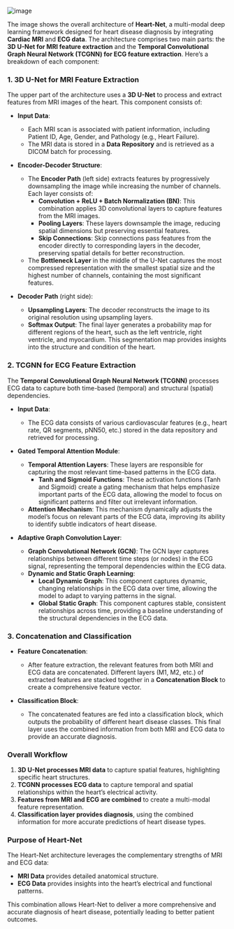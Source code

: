 ![image](https://github.com/user-attachments/assets/7a51390f-dcc4-4b9a-94bc-c9967bc9bcb4)


The image shows the overall architecture of **Heart-Net**, a multi-modal deep learning framework designed for heart disease diagnosis by integrating **Cardiac MRI** and **ECG data**. The architecture comprises two main parts: the **3D U-Net for MRI feature extraction** and the **Temporal Convolutional Graph Neural Network (TCGNN) for ECG feature extraction**. Here’s a breakdown of each component:

### 1. **3D U-Net for MRI Feature Extraction**

The upper part of the architecture uses a **3D U-Net** to process and extract features from MRI images of the heart. This component consists of:

- **Input Data**: 
  - Each MRI scan is associated with patient information, including Patient ID, Age, Gender, and Pathology (e.g., Heart Failure).
  - The MRI data is stored in a **Data Repository** and is retrieved as a DICOM batch for processing.
  
- **Encoder-Decoder Structure**:
  - The **Encoder Path** (left side) extracts features by progressively downsampling the image while increasing the number of channels. Each layer consists of:
    - **Convolution + ReLU + Batch Normalization (BN)**: This combination applies 3D convolutional layers to capture features from the MRI images.
    - **Pooling Layers**: These layers downsample the image, reducing spatial dimensions but preserving essential features.
    - **Skip Connections**: Skip connections pass features from the encoder directly to corresponding layers in the decoder, preserving spatial details for better reconstruction.
  - The **Bottleneck Layer** in the middle of the U-Net captures the most compressed representation with the smallest spatial size and the highest number of channels, containing the most significant features.

- **Decoder Path** (right side):
  - **Upsampling Layers**: The decoder reconstructs the image to its original resolution using upsampling layers.
  - **Softmax Output**: The final layer generates a probability map for different regions of the heart, such as the left ventricle, right ventricle, and myocardium. This segmentation map provides insights into the structure and condition of the heart.

### 2. **TCGNN for ECG Feature Extraction**

The **Temporal Convolutional Graph Neural Network (TCGNN)** processes ECG data to capture both time-based (temporal) and structural (spatial) dependencies.

- **Input Data**:
  - The ECG data consists of various cardiovascular features (e.g., heart rate, QR segments, pNN50, etc.) stored in the data repository and retrieved for processing.

- **Gated Temporal Attention Module**:
  - **Temporal Attention Layers**: These layers are responsible for capturing the most relevant time-based patterns in the ECG data.
    - **Tanh and Sigmoid Functions**: These activation functions (Tanh and Sigmoid) create a gating mechanism that helps emphasize important parts of the ECG data, allowing the model to focus on significant patterns and filter out irrelevant information.
  - **Attention Mechanism**: This mechanism dynamically adjusts the model’s focus on relevant parts of the ECG data, improving its ability to identify subtle indicators of heart disease.

- **Adaptive Graph Convolution Layer**:
  - **Graph Convolutional Network (GCN)**: The GCN layer captures relationships between different time steps (or nodes) in the ECG signal, representing the temporal dependencies within the ECG data.
  - **Dynamic and Static Graph Learning**:
    - **Local Dynamic Graph**: This component captures dynamic, changing relationships in the ECG data over time, allowing the model to adapt to varying patterns in the signal.
    - **Global Static Graph**: This component captures stable, consistent relationships across time, providing a baseline understanding of the structural dependencies in the ECG data.

### 3. **Concatenation and Classification**

- **Feature Concatenation**:
  - After feature extraction, the relevant features from both MRI and ECG data are concatenated. Different layers (M1, M2, etc.) of extracted features are stacked together in a **Concatenation Block** to create a comprehensive feature vector.

- **Classification Block**:
  - The concatenated features are fed into a classification block, which outputs the probability of different heart disease classes. This final layer uses the combined information from both MRI and ECG data to provide an accurate diagnosis.

### Overall Workflow

1. **3D U-Net processes MRI data** to capture spatial features, highlighting specific heart structures.
2. **TCGNN processes ECG data** to capture temporal and spatial relationships within the heart’s electrical activity.
3. **Features from MRI and ECG are combined** to create a multi-modal feature representation.
4. **Classification layer provides diagnosis**, using the combined information for more accurate predictions of heart disease types.

### Purpose of Heart-Net

The Heart-Net architecture leverages the complementary strengths of MRI and ECG data:
- **MRI Data** provides detailed anatomical structure.
- **ECG Data** provides insights into the heart’s electrical and functional patterns.

This combination allows Heart-Net to deliver a more comprehensive and accurate diagnosis of heart disease, potentially leading to better patient outcomes.
